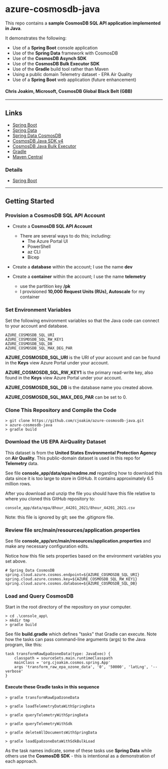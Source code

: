 # azure-cosmosdb-java

This repo contains a **sample CosmosDB SQL API application implemented in Java**.

It demonstrates the following:

- Use of a **Spring Boot** console application
- Use of the **Spring Data** framework with CosmosDB
- Use of the **CosmosDB Asynch SDK** 
- Use of the **CosmosDB Bulk Executor SDK**
- Use of the **Gradle** build tool rather than Maven
- Using a public domain Telemetry dataset - EPA Air Quality
- Use of a **Spring Boot** web application (future enhancement)

#### Chris Joakim, Microsoft, CosmosDB Global Black Belt (GBB)

---

## Links

- [Spring Boot](https://spring.io/projects/spring-boot) 
- [Spring Data](https://spring.io/projects/spring-data)
- [Spring Data CosmosDB](https://docs.microsoft.com/en-ca/azure/cosmos-db/sql/sql-api-sdk-java-spring-v3?tabs=explore)
- [CosmosDB Java SDK v4](https://docs.microsoft.com/en-us/azure/cosmos-db/sql/sql-api-sdk-java-v4)
- [CosmosDB Java Bulk Executor](https://docs.microsoft.com/en-us/azure/cosmos-db/sql/bulk-executor-java)
- [Gradle](https://gradle.org/)
- [Maven Central](https://search.maven.org/)

### Details

- [Spring Boot](https://spring.io/projects/spring-boot)


---

## Getting Started 

### Provision a CosmosDB SQL API Account

- Create a **CosmosDB SQL API Account**
  - There are several ways to do this; including:
    - The Azure Portal UI 
    - PowerShell
    - az CLI
    - Bicep 
    
- Create a **database** within the account; I use the name **dev**
- Create a **container** within the account; I use the name **telemetry** 
  - use the partition key **/pk** 
  - I provisioned **10,000 Request Units (RUs), Autoscale** for my container 
  
### Set Environment Variables 

Set the following environment variables so that the Java code can connect to 
your account and database.

```
AZURE_COSMOSDB_SQL_URI
AZURE_COSMOSDB_SQL_RW_KEY1
AZURE_COSMOSDB_SQL_DB
AZURE_COSMOSDB_SQL_MAX_DEG_PAR
```

**AZURE_COSMOSDB_SQL_URI** is the URI of your account and can be found in the
**Keys** view Azure Portal under your account.

**AZURE_COSMOSDB_SQL_RW_KEY1** is the primary read-write key, also found in the
**Keys** view Azure Portal under your account. 

**AZURE_COSMOSDB_SQL_DB** is the database name you created above.

**AZURE_COSMOSDB_SQL_MAX_DEG_PAR** can be set to 0.

### Clone This Repository and Compile the Code 

```
> git clone https://github.com/cjoakim/azure-cosmosdb-java.git
> azure-cosmosdb-java
> gradle build
```

### Download the US EPA AirQuality Dataset

This dataset is from the **United States Environmental Protection Agency**
on **Air Quality**.  This public-domain dataset is used in this repo for **Telemetry** data.

See file **console_app/data/epa/readme.md** regarding how to download this data
since it is too large to store in GitHub.  It contains approximately 6.5 million rows.

After you download and unzip the file you should have this file relative to 
where you cloned this GitHub repository to:

```
console_app/data/epa/8hour_44201_2021/8hour_44201_2021.csv
```

Note: this file is ignored by git; see the .gitignore file.

### Review file src/main/resources/application.properties

See file **console_app/src/main/resources/application.properties**
and make any necessary configuration edits.  

Notice how this file sets properties based on the environment variables
you set above.

```
# Spring Data CosmosDB
spring.cloud.azure.cosmos.endpoint=${AZURE_COSMOSDB_SQL_URI}
spring.cloud.azure.cosmos.key=${AZURE_COSMOSDB_SQL_RW_KEY1}
spring.cloud.azure.cosmos.database=${AZURE_COSMOSDB_SQL_DB}
```

### Load and Query CosmosDB 

Start in the root directory of the repository on your computer.

```
> cd .\console_app\
> mkdir tmp
> gradle build
```

See file **build.gradle** which defines "tasks" that Gradle can execute.
Note how the tasks can pass command-line arguments (args) to the Java program, 
like this:

```
task transformRawEpaOzoneData(type: JavaExec) {
    classpath = sourceSets.main.runtimeClasspath
    mainClass = 'org.cjoakim.cosmos.spring.App'
    args 'transform_raw_epa_ozone_data', '0', '50000', 'latLng', '--verbose'
}
```

#### Execute these Gradle tasks in this sequence

```
> gradle transformRawEpaOzoneData

> gradle loadTelemetryDataWithSpringData

> gradle queryTelemetryWithSpringData

> gradle queryTelemetryWithSdk 

> gradle deleteAllDocumentsWithSpringData 

> gradle loadEpaOzoneDataWithSdkBulkLoad
```

As the task names indicate, some of these tasks use **Spring Data** while others
use the **CosmosDB SDK** - this is intentional as a demonstration of each approach.

